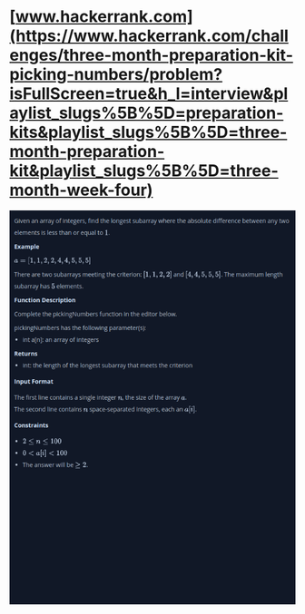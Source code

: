 # [www.hackerrank.com](https://www.hackerrank.com/challenges/three-month-preparation-kit-picking-numbers/problem?isFullScreen=true&h_l=interview&playlist_slugs%5B%5D=preparation-kits&playlist_slugs%5B%5D=three-month-preparation-kit&playlist_slugs%5B%5D=three-month-week-four)

![](/readme.png )